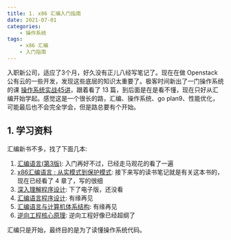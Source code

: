 ```yaml
---
title: 1. x86 汇编入门指南
date: 2021-07-01
categories:
    - 操作系统
tags:
	- x86 汇编
	- 入门指南
---
```


入职新公司，适应了3个月，好久没有正儿八经写笔记了。现在在做 Openstack 公有云的一些开发，发现这些底层的知识太重要了。极客时间新出了一门操作系统的课 [操作系统实战45讲](https://time.geekbang.org/column/intro/411)，跟着看了 13 篇，到后面是在是看不懂，现在只好从汇编开始学起。感觉这是一个很长的路，汇编、操作系统、go plan9、性能优化，可能最后也不会完全学会，但是路总要有个开始。

<!-- more -->

## 1. 学习资料
汇编新书不多，找了下面几本:
1. [汇编语言(第3版)](https://book.douban.com/subject/25726019/): 入门再好不过，已经走马观花的看了一遍
2. [x86汇编语言 : 从实模式到保护模式](https://book.douban.com/subject/20492528/): 接下来写的读书笔记就是有关这本书的，现在已经看了 4 章了，写的很细
3. [深入理解程序设计](https://book.douban.com/subject/25789594/): 下了电子版，还没看
3. [汇编语言程序设计](https://book.douban.com/subject/1446250/): 有缘再见
3. [汇编语言与计算机体系结构](https://book.douban.com/subject/1705742/): 有缘再见
3. [逆向工程核心原理](https://book.douban.com/subject/25866389/): 逆向工程好像已经超纲了

汇编只是开始，最终目的是为了读懂操作系统代码。